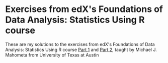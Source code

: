 # Exercises from edX's Foundations of Data Analysis: Statistics Using R course

These are my solutions to the exercises from edX's Foundations of Data Analysis: Statistics Using R course [Part 1][1] and [Part 2][2], taught by Michael J. Mahometa from University of Texas at Austin

[1]:https://www.edx.org/course/foundations-data-analysis-part-1-utaustinx-ut-7-11x-0
[2]:https://www.edx.org/course/foundations-data-analysis-part-2-utaustinx-ut-7-21x-0